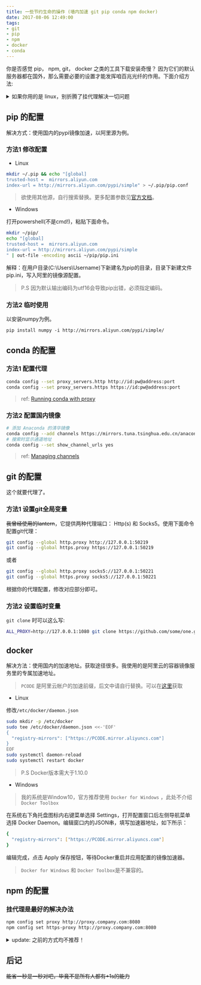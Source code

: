 ```yaml
---
title: 一些节约生命的操作 (墙内加速 git pip conda npm docker)
date: 2017-08-06 12:49:00
tags: 
- git
- pip
- npm
- docker
- conda
---
```


你是否感觉  pip， npm, git， docker 之类的工具下载安装奇慢？
因为它们的默认服务器都在国外，那么需要必要的设置才能发挥咱百兆光纤的作用。下面介绍方法:

<!--more-->

<details>

<summary>如果你用的是 linux，别折腾了挂代理解决一切问题</summary>

简单配置下全局代理，也可以将下面这句加入 profile 中

```sh
# 假如你的代理地址是 http://127.0.0.1:1080
export proxy=http://127.0.0.1:1080; export http_proxy=$proxy https_proxy=$proxy no_proxy="localhost, 127.0.0.0/8, ::1"
```

用 `privoxy` 稍微折腾下见[这篇文章](http://www.findshank.com/2018/04/15/Linux%E4%B8%8B%E4%BD%BF%E7%94%A8SS%E6%9C%AC%E5%9C%B0%E4%BB%A3%E7%90%86/)

</details>

## pip 的配置

解决方式：使用国内的pypi镜像加速，以阿里源为例。

### 方法1 修改配置

* Linux

```sh
mkdir ~/.pip && echo "[global]
trusted-host =  mirrors.aliyun.com
index-url = http://mirrors.aliyun.com/pypi/simple" > ~/.pip/pip.conf
```

> 欲使用其他源，自行搜索替换。更多配置参数见[官方文档](http://www.pip-installer.org/en/latest/configuration.html)。

* Windows

打开powershell(不是cmd!)，粘贴下面命令。

```sh
mkdir ~/pip/
echo "[global]
trusted-host =  mirrors.aliyun.com
index-url = http://mirrors.aliyun.com/pypi/simple
" | out-file -encoding ascii ~/pip/pip.ini
```

解释：在用户目录(C:\Users\Username)下新建名为pip的目录，目录下新建文件pip.ini，写入阿里的镜像源配置。

> P.S 因为默认输出编码为utf16会导致pip出错，必须指定编码。

### 方法2 临时使用

以安装numpy为例。

```shell
pip install numpy -i http://mirrors.aliyun.com/pypi/simple/
```

## conda 的配置

### 方法1 配置代理

```sh
conda config --set proxy_servers.http http://id:pw@address:port
conda config --set proxy_servers.https https://id:pw@address:port
```

> ref: [Running conda with proxy](https://stackoverflow.com/a/48416007)

### 方法2 配置国内镜像

```sh
# 添加 Anaconda 的清华镜像
conda config --add channels https://mirrors.tuna.tsinghua.edu.cn/anaconda/pkgs/free/
# 搜索时显示通道地址
conda config --set show_channel_urls yes
```

> ref: [Managing channels](https://docs.conda.io/projects/conda/en/latest/user-guide/tasks/manage-channels.html)

## git 的配置

这个就要代理了。

### 方法1 设置git全局变量

~~我曾经使用的lantern~~，它提供两种代理端口： Http(s) 和 Socks5。使用下面命令配置git代理：

```sh
git config --global http.proxy http://127.0.0.1:50219
git config --global https.proxy https://127.0.0.1:50219
```

或者

```sh
git config --global http.proxy socks5://127.0.0.1:50221
git config --global https.proxy socks5://127.0.0.1:50221
```

根据你的代理配置，修改对应部分即可。

### 方法2 设置临时变量

`git clone` 时可以这么写:

```sh
ALL_PROXY=http://127.0.0.1:1080 git clone https://github.com/some/one.git
```

## docker

解决方法：使用国内的加速地址。获取途径很多。我使用的是阿里云的容器镜像服务里的专属加速地址。

> `PCODE` 是阿里云帐户的加速前缀，后文中请自行替换。可以在[这里](https://cr.console.aliyun.com/#/accelerator)获取

* Linux

修改`/etc/docker/daemon.json`

```sh 
sudo mkdir -p /etc/docker
sudo tee /etc/docker/daemon.json <<-'EOF'
{
  "registry-mirrors": ["https://PCODE.mirror.aliyuncs.com"]
}
EOF
sudo systemctl daemon-reload
sudo systemctl restart docker
```

> P.S Docker版本需大于1.10.0

* Windows

> 我的系统是Window10，官方推荐使用 `Docker for Windows` ，此处不介绍 `Docker Toolbox`

在系统右下角托盘图标内右键菜单选择 Settings，打开配置窗口后左侧导航菜单选择 Docker Daemon。编辑窗口内的JSON串，填写加速器地址，如下所示：

```sh
{
  "registry-mirrors": ["https://PCODE.mirror.aliyuncs.com"]
}
```

编辑完成，点击 Apply 保存按钮，等待Docker重启并应用配置的镜像加速器。

> `Docker for Windows` 和 `Docker Toolbox`是不兼容的。

## npm 的配置

### 挂代理是最好的解决办法

```sh
npm config set proxy http://proxy.company.com:8080
npm config set https-proxy http://proxy.company.com:8080
```

<details>

<summary> update: 之前的方式均不推荐！ </summary>

~~解决方式：也是替换国内的源，以淘宝源为例。~~

### ~~方法1 修改默认库配置(不推荐！会有莫名其妙的问题)~~

```sh
npm config set registry https://registry.npm.taobao.org
```

### ~~方法2 使用cnpm~~

使用cnpm命令替代npm命令。

```sh
npm install -g cnpm --registry=https://registry.npm.taobao.org
```

### ~~方法3 临时替换下载源~~

以安装Express为例。

```sh
npm --registry=https://registry.npm.taobao.org install express
```

</details>

## 后记

~~能省一秒是一秒对吧，毕竟不是所有人都有+1s的能力~~
